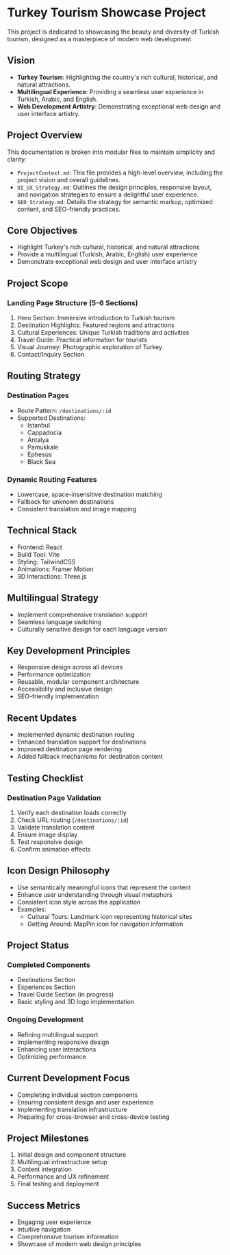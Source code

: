 # Turkey Tourism Showcase Project

This project is dedicated to showcasing the beauty and diversity of Turkish tourism, designed as a masterpiece of modern web development.

## Vision

- **Turkey Tourism**: Highlighting the country's rich cultural, historical, and natural attractions.
- **Multilingual Experience**: Providing a seamless user experience in Turkish, Arabic, and English.
- **Web Development Artistry**: Demonstrating exceptional web design and user interface artistry.

## Project Overview

This documentation is broken into modular files to maintain simplicity and clarity:

- `ProjectContext.md`: This file provides a high-level overview, including the project vision and overall guidelines.
- `UI_UX_Strategy.md`: Outlines the design principles, responsive layout, and navigation strategies to ensure a delightful user experience.
- `SEO_Strategy.md`: Details the strategy for semantic markup, optimized content, and SEO-friendly practices.

## Core Objectives
- Highlight Turkey's rich cultural, historical, and natural attractions
- Provide a multilingual (Turkish, Arabic, English) user experience
- Demonstrate exceptional web design and user interface artistry

## Project Scope
### Landing Page Structure (5-6 Sections)
1. Hero Section: Immersive introduction to Turkish tourism
2. Destination Highlights: Featured regions and attractions
3. Cultural Experiences: Unique Turkish traditions and activities
4. Travel Guide: Practical information for tourists
5. Visual Journey: Photographic exploration of Turkey
6. Contact/Inquiry Section

## Routing Strategy
### Destination Pages
- Route Pattern: `/destinations/:id`
- Supported Destinations:
  - Istanbul
  - Cappadocia
  - Antalya
  - Pamukkale
  - Ephesus
  - Black Sea

### Dynamic Routing Features
- Lowercase, space-insensitive destination matching
- Fallback for unknown destinations
- Consistent translation and image mapping

## Technical Stack
- Frontend: React
- Build Tool: Vite
- Styling: TailwindCSS
- Animations: Framer Motion
- 3D Interactions: Three.js

## Multilingual Strategy
- Implement comprehensive translation support
- Seamless language switching
- Culturally sensitive design for each language version

## Key Development Principles
- Responsive design across all devices
- Performance optimization
- Reusable, modular component architecture
- Accessibility and inclusive design
- SEO-friendly implementation

## Recent Updates
- Implemented dynamic destination routing
- Enhanced translation support for destinations
- Improved destination page rendering
- Added fallback mechanisms for destination content

## Testing Checklist
### Destination Page Validation
1. Verify each destination loads correctly
2. Check URL routing (`/destinations/:id`)
3. Validate translation content
4. Ensure image display
5. Test responsive design
6. Confirm animation effects

## Icon Design Philosophy
- Use semantically meaningful icons that represent the content
- Enhance user understanding through visual metaphors
- Consistent icon style across the application
- Examples:
  - Cultural Tours: Landmark icon representing historical sites
  - Getting Around: MapPin icon for navigation information

## Project Status

### Completed Components
- Destinations Section
- Experiences Section
- Travel Guide Section (in progress)
- Basic styling and 3D logo implementation

### Ongoing Development
- Refining multilingual support
- Implementing responsive design
- Enhancing user interactions
- Optimizing performance

## Current Development Focus
- Completing individual section components
- Ensuring consistent design and user experience
- Implementing translation infrastructure
- Preparing for cross-browser and cross-device testing

## Project Milestones
1. Initial design and component structure
2. Multilingual infrastructure setup
3. Content integration
4. Performance and UX refinement
5. Final testing and deployment

## Success Metrics
- Engaging user experience
- Intuitive navigation
- Comprehensive tourism information
- Showcase of modern web design principles
